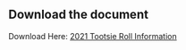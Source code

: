## Download the document

Download Here: [2021 Tootsie Roll Information](2021.tootsierolldrive.parents.docx)
